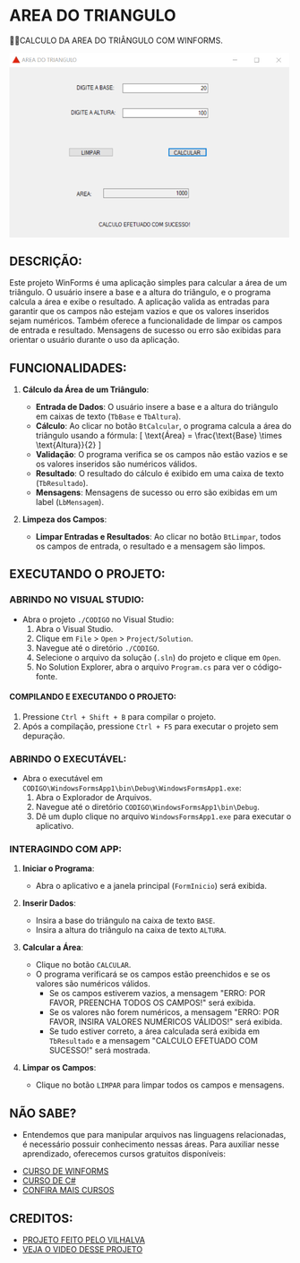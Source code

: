 # AREA DO TRIANGULO
👨‍🏫CALCULO DA AREA DO TRIÂNGULO COM WINFORMS.

<img src="FOTO.png" align="center" width="500"> <br>

## DESCRIÇÃO:
Este projeto WinForms é uma aplicação simples para calcular a área de um triângulo. O usuário insere a base e a altura do triângulo, e o programa calcula a área e exibe o resultado. A aplicação valida as entradas para garantir que os campos não estejam vazios e que os valores inseridos sejam numéricos. Também oferece a funcionalidade de limpar os campos de entrada e resultado. Mensagens de sucesso ou erro são exibidas para orientar o usuário durante o uso da aplicação.

## FUNCIONALIDADES:
1. **Cálculo da Área de um Triângulo**:
   - **Entrada de Dados**: O usuário insere a base e a altura do triângulo em caixas de texto (`TbBase` e `TbAltura`).
   - **Cálculo**: Ao clicar no botão `BtCalcular`, o programa calcula a área do triângulo usando a fórmula: 
     \[
     \text{Área} = \frac{\text{Base} \times \text{Altura}}{2}
     \]
   - **Validação**: O programa verifica se os campos não estão vazios e se os valores inseridos são numéricos válidos.
   - **Resultado**: O resultado do cálculo é exibido em uma caixa de texto (`TbResultado`).
   - **Mensagens**: Mensagens de sucesso ou erro são exibidas em um label (`LbMensagem`).

2. **Limpeza dos Campos**:
   - **Limpar Entradas e Resultados**: Ao clicar no botão `BtLimpar`, todos os campos de entrada, o resultado e a mensagem são limpos.

## EXECUTANDO O PROJETO:
### ABRINDO NO VISUAL STUDIO:
- Abra o projeto `./CODIGO` no Visual Studio:
  1. Abra o Visual Studio.
  2. Clique em `File` > `Open` > `Project/Solution`.
  3. Navegue até o diretório `./CODIGO`.
  4. Selecione o arquivo da solução (`.sln`) do projeto e clique em `Open`.
  5. No Solution Explorer, abra o arquivo `Program.cs` para ver o código-fonte.

#### COMPILANDO E EXECUTANDO O PROJETO:
1. Pressione `Ctrl + Shift + B` para compilar o projeto.
2. Após a compilação, pressione `Ctrl + F5` para executar o projeto sem depuração.

### ABRINDO O EXECUTÁVEL:
- Abra o executável em `CODIGO\WindowsFormsApp1\bin\Debug\WindowsFormsApp1.exe`:
  1. Abra o Explorador de Arquivos.
  2. Navegue até o diretório `CODIGO\WindowsFormsApp1\bin\Debug`.
  3. Dê um duplo clique no arquivo `WindowsFormsApp1.exe` para executar o aplicativo.

### INTERAGINDO COM APP:
1. **Iniciar o Programa**:
   - Abra o aplicativo e a janela principal (`FormInicio`) será exibida.

2. **Inserir Dados**:
   - Insira a base do triângulo na caixa de texto `BASE`.
   - Insira a altura do triângulo na caixa de texto `ALTURA`.

3. **Calcular a Área**:
   - Clique no botão `CALCULAR`.
   - O programa verificará se os campos estão preenchidos e se os valores são numéricos válidos.
     - Se os campos estiverem vazios, a mensagem "ERRO: POR FAVOR, PREENCHA TODOS OS CAMPOS!" será exibida.
     - Se os valores não forem numéricos, a mensagem "ERRO: POR FAVOR, INSIRA VALORES NUMÉRICOS VÁLIDOS!" será exibida.
     - Se tudo estiver correto, a área calculada será exibida em `TbResultado` e a mensagem "CALCULO EFETUADO COM SUCESSO!" será mostrada.

4. **Limpar os Campos**:
   - Clique no botão `LIMPAR` para limpar todos os campos e mensagens.

## NÃO SABE?
- Entendemos que para manipular arquivos nas linguagens relacionadas, é necessário possuir conhecimento nessas áreas. Para auxiliar nesse aprendizado, oferecemos cursos gratuitos disponíveis:
* [CURSO DE WINFORMS](https://github.com/VILHALVA/CURSO-DE-WINFORMS)
* [CURSO DE C#](https://github.com/VILHALVA/CURSO-DE-C-SHARP)
* [CONFIRA MAIS CURSOS](https://github.com/VILHALVA?tab=repositories&q=+topic:CURSO)

## CREDITOS:
- [PROJETO FEITO PELO VILHALVA](https://github.com/VILHALVA)
- [VEJA O VIDEO DESSE PROJETO](https://youtu.be/b2TsMmVP7Fw?si=LMTBpfZZ3citU4Zz)



